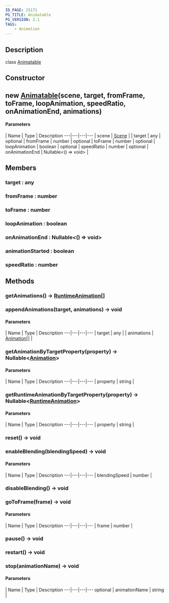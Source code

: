 ```yaml
---
ID_PAGE: 25171
PG_TITLE: Animatable
PG_VERSION: 2.1
TAGS:
    - Animation
---
```

## Description

class [Animatable](/classes/3.1/Animatable)



## Constructor

## new [Animatable](/classes/3.1/Animatable)(scene, target, fromFrame, toFrame, loopAnimation, speedRatio, onAnimationEnd, animations)



#### Parameters
 | Name | Type | Description
---|---|---|---
 | scene | [Scene](/classes/3.1/Scene) | 
 | target | any | 
optional | fromFrame | number | 
optional | toFrame | number | 
optional | loopAnimation | boolean | 
optional | speedRatio | number | 
optional | onAnimationEnd | Nullable&lt;() =&gt; void&gt; | 
## Members

### target : any


### fromFrame : number


### toFrame : number


### loopAnimation : boolean


### onAnimationEnd : Nullable&lt;() =&gt; void&gt;


### animationStarted : boolean


### speedRatio : number


## Methods

### getAnimations() &rarr; [RuntimeAnimation](/classes/3.1/RuntimeAnimation)[]


### appendAnimations(target, animations) &rarr; void



#### Parameters
 | Name | Type | Description
---|---|---|---
 | target | any | 
 | animations | [Animation](/classes/3.1/Animation)[] | 
### getAnimationByTargetProperty(property) &rarr; Nullable&lt;[Animation](/classes/3.1/Animation)&gt;



#### Parameters
 | Name | Type | Description
---|---|---|---
 | property | string | 

### getRuntimeAnimationByTargetProperty(property) &rarr; Nullable&lt;[RuntimeAnimation](/classes/3.1/RuntimeAnimation)&gt;



#### Parameters
 | Name | Type | Description
---|---|---|---
 | property | string | 

### reset() &rarr; void


### enableBlending(blendingSpeed) &rarr; void



#### Parameters
 | Name | Type | Description
---|---|---|---
 | blendingSpeed | number | 

### disableBlending() &rarr; void


### goToFrame(frame) &rarr; void



#### Parameters
 | Name | Type | Description
---|---|---|---
 | frame | number | 

### pause() &rarr; void


### restart() &rarr; void


### stop(animationName) &rarr; void



#### Parameters
 | Name | Type | Description
---|---|---|---
optional | animationName | string | 

